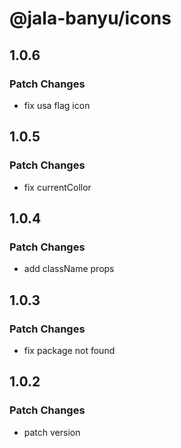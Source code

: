 # @jala-banyu/icons

## 1.0.6

### Patch Changes

- fix usa flag icon

## 1.0.5

### Patch Changes

- fix currentCollor

## 1.0.4

### Patch Changes

- add className props

## 1.0.3

### Patch Changes

- fix package not found

## 1.0.2

### Patch Changes

- patch version
